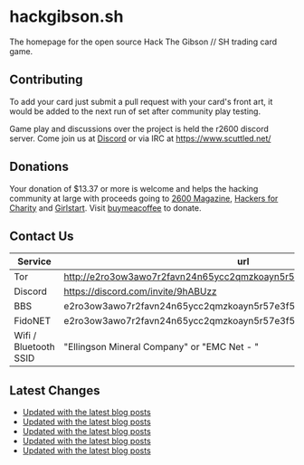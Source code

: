 # hackgibson.sh
The homepage for the open source Hack The Gibson // SH trading card game.


## Contributing

To add your card just submit a pull request with your card's front art, it would be added to the next run of set after community play testing.

Game play and discussions over the project is held the r2600 discord server. Come join us at [Discord](https://discord.com/invite/9hABUzz) or via IRC at https://www.scuttled.net/


## Donations

Your donation of $13.37 or more is welcome and helps the hacking community at large with proceeds going to [2600 Magazine](https://2600.com/), [Hackers for Charity](https://hackersforcharity.org) and [Girlstart](https://girlstart.org).  Visit [buymeacoffee](https://www.buymeacoffee.com/hackgibson.sh) to donate.


## Contact Us

Service | url
-|-
Tor | http://e2ro3ow3awo7r2favn24n65ycc2qmzkoayn5r57e3f56nvjwdcgg32ad.onion
Discord | https://discord.com/invite/9hABUzz
BBS | e2ro3ow3awo7r2favn24n65ycc2qmzkoayn5r57e3f56nvjwdcgg32ad.onion:23
FidoNET | e2ro3ow3awo7r2favn24n65ycc2qmzkoayn5r57e3f56nvjwdcgg32ad.onion:24554
Wifi / Bluetooth SSID | "Ellingson Mineral Company" or "EMC Net - <fidonet address>"

## Latest Changes
<!-- BLOG-POST-LIST:START -->
- [Updated with the latest blog posts](https://github.com/DFW2600/hackgibson.sh/commit/1eb3dc9ee7c49c4a2ea3c597c7f3d2b859c1caef)
- [Updated with the latest blog posts](https://github.com/DFW2600/hackgibson.sh/commit/9635bfa79c7aa137edcce936f5b0798d85ae602f)
- [Updated with the latest blog posts](https://github.com/DFW2600/hackgibson.sh/commit/bf29f70c4340d715822561c268a1aa0cfd69c668)
- [Updated with the latest blog posts](https://github.com/DFW2600/hackgibson.sh/commit/9c57f15ad71bf5d1ee8d1c8a97ef7c3027f45601)
- [Updated with the latest blog posts](https://github.com/DFW2600/hackgibson.sh/commit/8137aa7a62e8687c5907b8aa9fac4b0e05ca6882)
<!-- BLOG-POST-LIST:END -->
